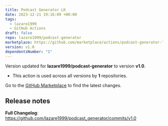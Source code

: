 ```yaml
---
title: Podcast Generator LK
date: 2023-12-21 19:16:09 +00:00
tags:
  - lazare1999
  - GitHub Actions
draft: false
repo: lazare1999/podcast-generator
marketplace: https://github.com/marketplace/actions/podcast-generator-lk
version: v1.0
dependentsNumber: "1"
---
```



Version updated for **lazare1999/podcast-generator** to version **v1.0**.
- This action is used across all versions by **1** repositories.

Go to the [GitHub Marketplace](https://github.com/marketplace/actions/podcast-generator-lk) to find the latest changes.

## Release notes

**Full Changelog**: https://github.com/lazare1999/podcast_generator/commits/v1.0
